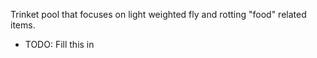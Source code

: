 Trinket pool that focuses on light weighted fly and rotting "food" related items.

- TODO: Fill this in